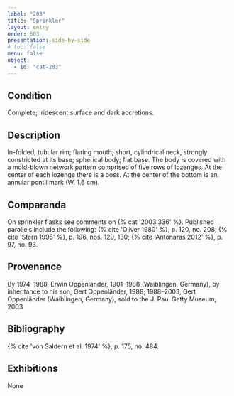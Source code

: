 ```yaml
---
label: "203"
title: "Sprinkler"
layout: entry
order: 603
presentation: side-by-side
# toc: false
menu: false
object:
  - id: "cat-203"
---
```


## Condition

Complete; iridescent surface and dark accretions.

## Description

In-folded, tubular rim; flaring mouth; short, cylindrical neck, strongly constricted at its base; spherical body; flat base. The body is covered with a mold-blown network pattern comprised of five rows of lozenges. At the center of each lozenge there is a boss. At the center of the bottom is an annular pontil mark (W. 1.6 cm).

## Comparanda

On sprinkler flasks see comments on {% cat '2003.336' %}. Published parallels include the following: {% cite 'Oliver 1980' %}, p. 120, no. 208; {% cite 'Stern 1995' %}, p. 196, nos. 129, 130; {% cite 'Antonaras 2012' %}, p. 97, no. 93.

## Provenance

By 1974–1988, Erwin Oppenländer, 1901–1988 (Waiblingen, Germany), by inheritance to his son, Gert Oppenländer, 1988; 1988–2003, Gert Oppenländer (Waiblingen, Germany), sold to the J. Paul Getty Museum, 2003

## Bibliography

{% cite 'von Saldern et al. 1974' %}, p. 175, no. 484.

## Exhibitions

None
